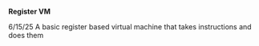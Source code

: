 **Register VM** 

6/15/25
A basic register based virtual machine that takes instructions and does them
